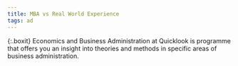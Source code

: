 ```yaml
---
title: MBA vs Real World Experience
tags: ad
---
```


{:.boxit}
Economics and Business Administration at Quicklook is programme that offers you an insight into theories and methods in specific areas of business administration.
